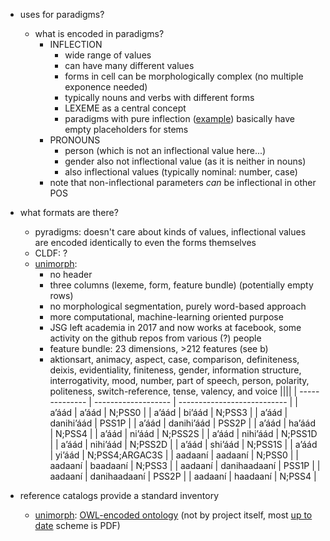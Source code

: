 * uses for paradigms?
	* what is encoded in paradigms?
		* INFLECTION
			* wide range of values
			* can have many different values
			* forms in cell can be morphologically complex (no multiple exponence needed)
			* typically nouns and verbs with different forms
			* LEXEME as a central concept
			* paradigms with pure inflection ([example](https://cariban.clld.org/construction/apa_main)) basically have empty placeholders for stems
		* PRONOUNS
			* person (which is not an inflectional value here...)
			* gender also not inflectional value (as it is neither in nouns)
			* also inflectional values (typically nominal: number, case)
		* note that non-inflectional parameters *can* be inflectional in other POS

* what formats are there?
	* pyradigms: doesn't care about kinds of values, inflectional values are encoded identically to even the forms themselves
	* CLDF: ?
	* [unimorph](https://unimorph.github.io/schema/): 
		* no header
		* three columns (lexeme, form, feature bundle) (potentially empty rows)
		* no morphological segmentation, purely word-based approach
		* more computational, machine-learning oriented purpose
		* JSG left academia in 2017 and now works at facebook, some activity on the github repos from various (?) people
		* feature bundle: 23 dimensions, >212 features (see b)
		* aktionsart, animacy, aspect, case, comparison, definiteness, deixis, evidentiality, finiteness, gender, information structure, interrogativity, mood, number, part of speech, person, polarity, politeness, switch-reference, tense, valency, and voice
||||
| -------------- | ------------------- | --------------------------- |
| aʼáád          | aʼáád               | N;PSS0                      |
| aʼáád          | biʼáád              | N;PSS3                      |
| aʼáád          | danihiʼáád          | PSS1P                       |
| aʼáád          | danihiʼáád          | PSS2P                       |
| aʼáád          | haʼáád              | N;PSS4                      |
| aʼáád          | niʼáád              | N;PSS2S                     |
| aʼáád          | nihiʼáád            | N;PSS1D                     |
| aʼáád          | nihiʼáád            | N;PSS2D                     |
| aʼáád          | shiʼáád             | N;PSS1S                     |
| aʼáád          | yiʼáád              | N;PSS4;ARGAC3S              |
| aadaaní        | aadaaní             | N;PSS0                      |
| aadaaní        | baadaaní            | N;PSS3                      |
| aadaaní        | danihaadaaní        | PSS1P                       |
| aadaaní        | danihaadaaní        | PSS2P                       |
| aadaaní        | haadaaní            | N;PSS4                      |

* reference catalogs provide a standard inventory
	* [unimorph](https://unimorph.github.io/): [OWL-encoded ontology](https://github.com/acoli-repo/olia/blob/master/owl/experimental/unimorph/zips/unimorph-2017-08-16-2157.owl) (not by project itself, most [up to date](https://unimorph.github.io/doc/unimorph-schema.pdf) scheme is PDF)
	